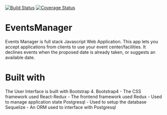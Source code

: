 [![Build Status](https://travis-ci.org/emmaadesile/EventsManager.svg?branch=develop)](https://travis-ci.org/emmaadesile/EventsManager) [![Coverage Status](https://coveralls.io/repos/github/emmaadesile/EventsManager/badge.svg?branch=develop)](https://coveralls.io/github/emmaadesile/EventsManager?branch=develop)

# EventsManager
Events Manager is full stack Javascript Web Application. This app lets you accept applications from clients to use your event center/facilities.
It declines events when the proposed date is already taken, or suggests an available date.

# Built with
The User Interface is built with Bootstrap 4.
Bootstrap4 - The CSS framework used
React-Redux - The frontend framework used
Redux - Used to manage application state
Postgresql - Used to setup the database
Sequelize - An ORM used to interface with Postgresql
